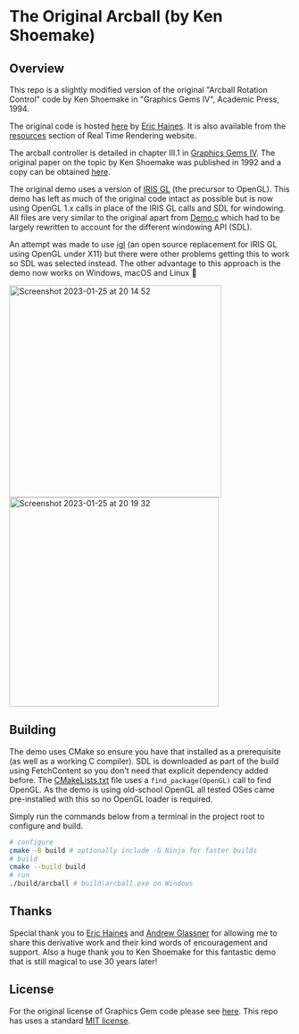 # The Original Arcball (by Ken Shoemake)

## Overview

This repo is a slightly modified version of the original "Arcball Rotation Control" code by Ken Shoemake in "Graphics Gems IV", Academic Press, 1994.

The original code is hosted [here](https://github.com/erich666/GraphicsGems/tree/master/gemsiv/arcball) by [Eric Haines](https://github.com/erich666). It is also available from the [resources](https://www.realtimerendering.com/resources/GraphicsGems/gemsiv/arcball/) section of Real Time Rendering website.

The arcball controller is detailed in chapter III.1 in [Graphics Gems IV](https://amzn.eu/d/9F09jiK). The original paper on the topic by Ken Shoemake was published in 1992 and a copy can be obtained [here](https://www.talisman.org/~erlkonig/misc/shoemake92-arcball.pdf).

The original demo uses a version of [IRIS GL](https://en.wikipedia.org/wiki/IRIS_GL) (the precursor to OpenGL). This demo has left as much of the original code intact as possible but is now using OpenGL 1.x calls in place of the IRIS GL calls and SDL for windowing. All files are very similar to the original apart from [Demo.c](/Demo.c) which had to be largely rewritten to account for the different windowing API (SDL).

An attempt was made to use [igl](https://github.com/irixxxx/igl) (an open source replacement for IRIS GL using OpenGL under X11) but there were other problems getting this to work so SDL was selected instead. The other advantage to this approach is the demo now works on Windows, macOS and Linux 🥳

<img width="380" alt="Screenshot 2023-01-25 at 20 14 52" src="https://user-images.githubusercontent.com/1136625/215216747-689f0a80-9321-49be-a448-4ef5c99f6ac1.png">  <img width="375" alt="Screenshot 2023-01-25 at 20 19 32" src="https://user-images.githubusercontent.com/1136625/215217658-f248987a-c1c7-4654-b8ac-2228a86cd408.png">

## Building

The demo uses CMake so ensure you have that installed as a prerequisite (as well as a working C compiler). SDL is downloaded as part of the build using FetchContent so you don't need that explicit dependency added before. The [CMakeLists.txt](/CMakeLists.txt) file uses a `find_package(OpenGL)` call to find OpenGL. As the demo is using old-school OpenGL all tested OSes came pre-installed with this so no OpenGL loader is required.

Simply run the commands below from a terminal in the project root to configure and build.

```bash
# configure
cmake -B build # optionally include -G Ninja for faster builds
# build
cmake --build build
# run
./build/arcball # build\arcball.exe on Windows
```

## Thanks

Special thank you to [Eric Haines](https://erich.realtimerendering.com/) and [Andrew Glassner](https://www.glassner.com/) for allowing me to share this derivative work and their kind words of encouragement and support. Also a huge thank you to Ken Shoemake for this fantastic demo that is still magical to use 30 years later!

## License

For the original license of Graphics Gem code please see [here](https://github.com/erich666/GraphicsGems/blob/master/LICENSE.md). This repo has uses a standard [MIT license](/LICENSE.md).
